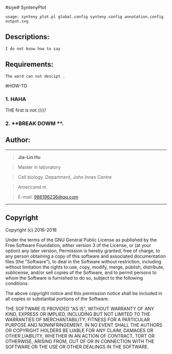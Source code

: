 #siye# SyntenyPlot

	usage: synteny_plot.pl global.config synteny.config annotation.config output.svg

## Descriptions:

	I do not know how to say

## Requirements: 

	The word can not descipt .

#HOW-TO

### 1. **HAHA**

THE first is not /////

### 2. **BREAK DOWM **.

## Author:

---------------------------------------------------------------------

>	**Jia-Lin Hu**

>	Master in  laboratory

>	Cell biology. Department, John Innes Centre

>	Americand m

>	E-mail: <986196236@qq.com>

---------------------------------------------------------------------

## Copyright

Copyright (c) 2016-2018 

Under the terms of the GNU General Public License as published by
the Free Software Foundation, either version 3 of the License, or
(at your option) any later version, Permission is hereby granted, 
free of charge, to any person obtaining a copy of this software and 
associated documentation files (the "Software"), to deal in the Software 
without restriction, including without limitation the rights to use, 
copy, modify, merge, publish, distribute, sublicense, and/or sell 
copies of the Software, and to permit persons to whom the Software is
furnished to do so, subject to the following conditions:

The above copyright notice and this permission notice shall be included in
all copies or substantial portions of the Software.

THE SOFTWARE IS PROVIDED "AS IS", WITHOUT WARRANTY OF ANY KIND, EXPRESS OR
IMPLIED, INCLUDING BUT NOT LIMITED TO THE WARRANTIES OF MERCHANTABILITY,
FITNESS FOR A PARTICULAR PURPOSE AND NONINFRINGEMENT. IN NO EVENT SHALL THE
AUTHORS OR COPYRIGHT HOLDERS BE LIABLE FOR ANY CLAIM, DAMAGES OR OTHER
LIABILITY, WHETHER IN AN ACTION OF CONTRACT, TORT OR OTHERWISE, ARISING FROM,
OUT OF OR IN CONNECTION WITH THE SOFTWARE OR THE USE OR OTHER DEALINGS IN
THE SOFTWARE.

